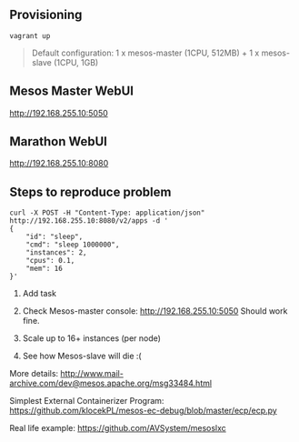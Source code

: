 ## Provisioning
```
vagrant up
```
> Default configuration: 1 x mesos-master (1CPU, 512MB) + 1 x mesos-slave (1CPU, 1GB)

## Mesos Master WebUI

http://192.168.255.10:5050

## Marathon WebUI

http://192.168.255.10:8080

## Steps to reproduce problem

```
curl -X POST -H "Content-Type: application/json" http://192.168.255.10:8080/v2/apps -d '
{
    "id": "sleep",
    "cmd": "sleep 1000000",
    "instances": 2,
    "cpus": 0.1,
    "mem": 16
}'
```

1. Add task

2. Check Mesos-master console: http://192.168.255.10:5050 Should work fine.

3. Scale up to 16+ instances (per node)

4. See how Mesos-slave will die :(

More details: http://www.mail-archive.com/dev@mesos.apache.org/msg33484.html

Simplest External Containerizer Program: https://github.com/klocekPL/mesos-ec-debug/blob/master/ecp/ecp.py

Real life example: https://github.com/AVSystem/mesoslxc
